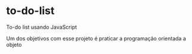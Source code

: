# to-do-list
 To-do list usando JavaScript

 Um dos objetivos com esse projeto é praticar a programação orientada a objeto
